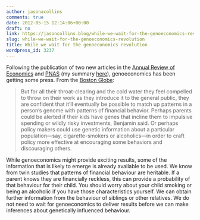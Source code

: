 ```yaml
---
author: jasonacollins
comments: true
date: 2012-05-15 12:14:06+00:00
draft: no
link: https://jasoncollins.blog/while-we-wait-for-the-genoeconomics-revolution/
slug: while-we-wait-for-the-genoeconomics-revolution
title: While we wait for the genoeconomics revolution
wordpress_id: 3237
---
```


Following the publication of two new articles in the [Annual Review of Economics](http://www.annualreviews.org/doi/abs/10.1146/annurev-economics-080511-110939) and [PNAS](http://www.pnas.org/content/early/2012/05/02/1120666109.full.pdf+html) (my summary [here](https://jasoncollins.blog/the-genetic-architecture-of-economic-and-political-preferences/)), genoeconomics has been getting some press. From the [Boston Globe](http://www.boston.com/bostonglobe/ideas/articles/2012/05/13/webhed_are_we_born_to_be_poor_the_rise_of_genoeconomics/):


<blockquote>But for all their throat-clearing and the cold water they feel compelled to throw on their work as they introduce it to the general public, they are confident that it’ll eventually be possible to match up patterns in a person’s genome with patterns of financial behavior. Perhaps parents could be alerted if their kids have genes that incline them to impulsive spending or wildly risky investments, Benjamin said. Or perhaps policy makers could use genetic information about a particular population—say, cigarette-smokers or alcoholics—in order to craft policy more effective at encouraging some behaviors and discouraging others.</blockquote>


While genoeconomics might provide exciting results, some of the information that is likely to emerge is already available to be used. We know from twin studies that patterns of financial behaviour are heritable. If a parent knows they are financially reckless, this can provide a probability of that behaviour for their child. You should worry about your child smoking or being an alcoholic if you have those characteristics yourself. We can obtain further information from the behaviour of siblings or other relatives. We do not need to wait for genoeconomics to deliver results before we can make inferences about genetically influenced behaviour.
